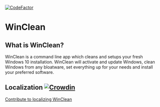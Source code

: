 [![CodeFactor](https://www.codefactor.io/repository/github/akjo03/winclean/badge)](https://www.codefactor.io/repository/github/akjo03/winclean)

# WinClean

## What is WinClean?
WinClean is a command line app which cleans and setups your fresh Windows 10 installation. WinClean will activate and update Windows, clean Windows from any bloatware, set everything up for your needs and install your preferred software.

## Localization    [![Crowdin](https://badges.crowdin.net/winclean/localized.svg)](https://crowdin.com)
[Contribute to localizing WinClean](https://crowdin.com/project/winclean)
